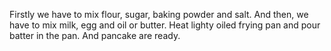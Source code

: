 Firstly we have to mix flour, sugar, baking powder and salt.
And then, we have to mix milk, egg and oil or butter.
Heat lighty oiled frying pan and pour batter in the pan.
And pancake are ready.